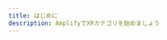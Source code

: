 ```yaml
---
title: はじめに
description: AmplifyでXRカテゴリを始めましょう
---
```


<inline-fragment platform="js" src="~/lib/xr/fragments/getting-started.md"></inline-fragment>